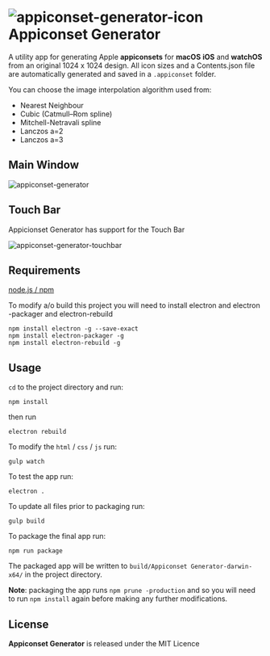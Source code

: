 # ![appiconset-generator-icon](https://user-images.githubusercontent.com/1267580/54089465-6cf2f680-4369-11e9-851d-a227059f3369.png) Appiconset Generator

A utility app for generating Apple **appiconsets** for **macOS** **iOS** and **watchOS** from an original 1024 x 1024 design. All icon sizes and a Contents.json file are automatically generated and saved in a `.appiconset` folder.

You can choose the image interpolation algorithm used from:

- Nearest Neighbour
- Cubic (Catmull–Rom spline)
- Mitchell-Netravali spline
- Lanczos a=2
- Lanczos a=3

## Main Window
![appiconset-generator](https://user-images.githubusercontent.com/1267580/54089467-6cf2f680-4369-11e9-8cba-a6863358193f.png)

## Touch Bar

Appicionset Generator has support for the Touch Bar

![appiconset-generator-touchbar](https://user-images.githubusercontent.com/1267580/54089466-6cf2f680-4369-11e9-9ae4-b8eab03f38ae.png)

## Requirements

[node.js / npm](https://www.npmjs.com/get-npm)

To modify a/o build this project you will need to install electron and electron -packager and electron-rebuild

```shell
npm install electron -g --save-exact
npm install electron-packager -g
npm install electron-rebuild -g
```

## Usage

`cd` to the project directory and run:
```shell
npm install
```

then run
```shell
electron rebuild
```

To modify the `html` / `css` / `js` run:
```shell
gulp watch
```

To test the app run:
```shell
electron .
```

To update all files prior to packaging run:
```shell
gulp build
```

To package the final app run:
```shell
npm run package
```
The packaged app will be written to `build/Appiconset Generator-darwin-x64/` in the project directory.

**Note**: packaging the app runs `npm prune -production` and so you will need to run `npm install` again before making any further modifications.

## License

**Appiconset Generator** is released under the MIT Licence
